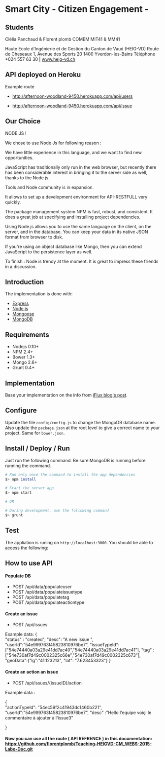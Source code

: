 
# Smart City - Citizen Engagement -

## Students

Clélia Panchaud & Florent plomb 
COMEM MIT41 & MM41
 
Haute Ecole d'Ingénierie et de Gestion du Canton de Vaud (HEIG-VD)
Route de Cheseaux 1,
Avenue des Sports 20
1400 Yverdon-les-Bains
Téléphone *024 557 63 30 | www.heig-vd.ch 


## API deployed on Heroku

Example route 

- http://afternoon-woodland-9450.herokuapp.com/api/users

- http://afternoon-woodland-9450.herokuapp.com/api/issue

## Our Choice

NODE.JS !

We chose to use Node Js for following reason :

We have little experience in this language, and we want to find new opportunities.

JavaScript has traditionally only run in the web browser, but recently there has been considerable interest in bringing it to the server side as well, thanks to the Node js.

Tools and Node community is in expansion.

It allows to set up a development environment for API-RESTFULL very quickly.

The package management system NPM is fast, robust, and consistent. It does a great job at specifying and installing project dependencies.

Using Node.js allows you to use the same language on the client, on the server, and in the database. You can keep your data in its native JSON format from browser to disk.

If you're using an object database like Mongo, then you can extend JavaScript to the persistence layer as well.

To finish :  Node is trendy at the moment. It is great to impress these friends in a discussion.
 

## Introduction

The implementation is done with:

- [Express](http://expressjs.com/)
- [Node.js](http://nodejs.org/)
- [Mongoose](mongoosejs.com)
- [MongoDB](http://www.mongodb.org/)

## Requirements

- Nodejs 0.10+
- NPM 2.4+
- Bower 1.3+
- Mongo 2.6+
- Grunt 0.4+

## Implementation

Base your implementation on the info from [iFlux blog's post](http://www.iflux.io/use-case/2015/02/03/citizen-engagement.html).

## Configure

Update the file `config/config.js` to change the MongoDB database name. Also update the `package.json` at the root level to give
a correct name to your project. Same for `bower.json`.

## Install / Deploy / Run

Just run the following command. Be sure MongoDB is running before running the command.

```bash
# Run only once the command to install the app dependencies
$> npm install

# Start the server app
$> npm start

# OR

# During development, use the following command
$> grunt
```

## Test

The appliation is runing on `http://localhost:3000`. You should be able to access the following:

## How to use API

#### Populate DB 

- POST /api/data/populateuser
- POST /api/data/populateissuetype
- POST /api/data/populatetag
- POST /api/data/populateactiontype

#### Create an issue 

- POST /api/issues

Example data:
{    
        "status" : "created",
        "desc": "A new issue ",            
        "userId":"54e999763f45823810976be7",
        "issueTypeId": ["54e74440a03a29e41dd7ac40","54e74440a03a29e41dd7ac41"],
        "tag" :["54e730af7d49c0002325c66e","54e730af7d49c0002325c673"],    
          "geoData":{"lg":"41.123213",
            		 "lat": "7.623453323"}
}

#### Create an action an issue 

- POST /api/issues/{issueID}/action

Example data :

{                  
        "actionTypeId": "54ec59f2c41943dc1460b221",            
        "userId":"54e999763f45823810976be7",
  		"desc"	:"Hello l'equipe voiçi le commentaire à ajouter à l'issue3"
     
}

#### Now you can use all the route ( API REFRENCE ) in this documentation: https://github.com/florentplomb/Teaching-HEIGVD-CM_WEBS-2015-Labo-Doc.git





